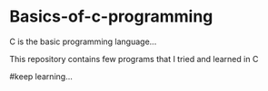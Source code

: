 # Basics-of-c-programming

C is the basic programming language...

This repository contains few programs that I tried and learned in C


#keep learning...
